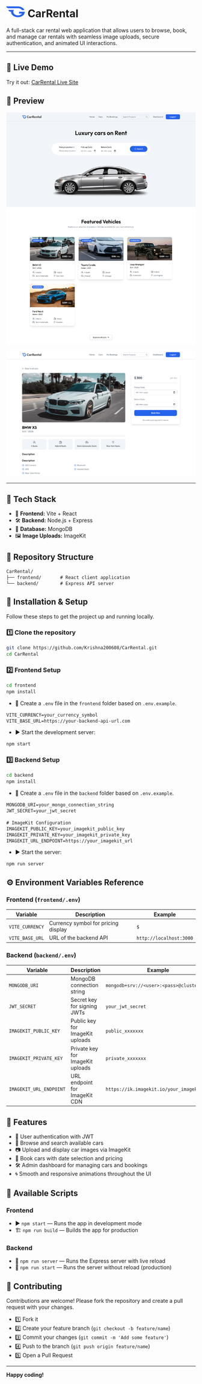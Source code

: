 # <img src="./WebPics/favicon.svg" alt="QuickBlog Logo" width="50" height="29"> CarRental

A full-stack car rental web application that allows users to browse, book, and manage car rentals with seamless image uploads, secure authentication, and animated UI interactions.

---

## 🔗 Live Demo

Try it out: [CarRental Live Site](https://carrental-frontend-e38k.onrender.com/)

## 🎨 Preview

![QuickBlog Preview](./WebPics/Preview.png)

![QuickBlog Preview](./WebPics/Preview2.png)

---

## 🚀 Tech Stack

* 🧩 **Frontend:** Vite + React
* 🛠️ **Backend:** Node.js + Express
* 💾 **Database:** MongoDB
* 🖼️ **Image Uploads:** ImageKit

## 📁 Repository Structure

```
CarRental/
├── frontend/       # React client application
└── backend/        # Express API server
```

## 🔧 Installation & Setup

Follow these steps to get the project up and running locally.

### 1️⃣ Clone the repository

```bash
git clone https://github.com/Krishna200608/CarRental.git
cd CarRental
```

### 2️⃣ Frontend Setup

```bash
cd frontend
npm install
```

* 📝 Create a `.env` file in the `frontend` folder based on `.env.example`.

```env
VITE_CURRENCY=your_currency_symbol
VITE_BASE_URL=https://your-backend-api-url.com
```

* ▶️ Start the development server:

```bash
npm start
```

### 3️⃣ Backend Setup

```bash
cd backend
npm install
```

* 📝 Create a `.env` file in the `backend` folder based on `.env.example`.

```env
MONGODB_URI=your_mongo_connection_string
JWT_SECRET=your_jwt_secret

# ImageKit Configuration
IMAGEKIT_PUBLIC_KEY=your_imagekit_public_key
IMAGEKIT_PRIVATE_KEY=your_imagekit_private_key
IMAGEKIT_URL_ENDPOINT=https://your_imagekit_url
```

* ▶️ Start the server:

```bash
npm run server
```

## ⚙️ Environment Variables Reference

### Frontend (`frontend/.env`)

| Variable        | Description                         | Example                 |
| --------------- | ----------------------------------- | ----------------------- |
| `VITE_CURRENCY` | Currency symbol for pricing display | `$`                     |
| `VITE_BASE_URL` | URL of the backend API              | `http://localhost:3000` |

### Backend (`backend/.env`)

| Variable                | Description                      | Example                                   |
| ----------------------- | -------------------------------- | ----------------------------------------- |
| `MONGODB_URI`           | MongoDB connection string        | `mongodb+srv://<user>:<pass>@cluster0...` |
| `JWT_SECRET`            | Secret key for signing JWTs      | `your_jwt_secret`                         |
| `IMAGEKIT_PUBLIC_KEY`   | Public key for ImageKit uploads  | `public_xxxxxxx`                          |
| `IMAGEKIT_PRIVATE_KEY`  | Private key for ImageKit uploads | `private_xxxxxxx`                         |
| `IMAGEKIT_URL_ENDPOINT` | URL endpoint for ImageKit CDN    | `https://ik.imagekit.io/your_imagekit_id` |

## 🎯 Features

* 🔐 User authentication with JWT
* 🚗 Browse and search available cars
* 📷 Upload and display car images via ImageKit
* 📅 Book cars with date selection and pricing
* 🛠️ Admin dashboard for managing cars and bookings
* 🌀 Smooth and responsive animations throughout the UI

## 📜 Available Scripts

### Frontend

* ▶️ `npm start` — Runs the app in development mode
* 🏗️ `npm run build` — Builds the app for production

### Backend

* 🔁 `npm run server` — Runs the Express server with live reload
* 🚀 `npm run start` — Runs the server without reload (production)

## 🤝 Contributing

Contributions are welcome! Please fork the repository and create a pull request with your changes.

* 1️⃣ Fork it
* 2️⃣ Create your feature branch (`git checkout -b feature/name`)
* 3️⃣ Commit your changes (`git commit -m 'Add some feature'`)
* 4️⃣ Push to the branch (`git push origin feature/name`)
* 5️⃣ Open a Pull Request

---

**Happy coding!**
